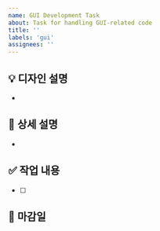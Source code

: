 ```yaml
---
name: GUI Development Task
about: Task for handling GUI-related code
title: ''
labels: 'gui'
assignees: ''
---
```


## 💡 디자인 설명

-

## 📝 상세 설명

-

## ✅ 작업 내용

- [ ]

## 📆 마감일
